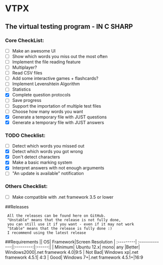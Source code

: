 # VTPX
## The virtual testing program - IN C SHARP

### Core CheckList:
- [ ] Make an awesome UI
- [ ] Show which words you miss out the most often
- [ ] Implement the file reading feature
- [ ] Multiplayer?
- [ ] Read CSV files
- [ ] Add some interactive games + flashcards?
- [ ] Implement Levenshtein Algorithm
- [ ] Statistics
- [x] Complete question protocols
- [ ] Save progress
- [ ] Support the importation of multiple test files
- [ ] Choose how many words you want
- [x] Generate a temporary file with JUST questions
- [x] Generate a temporary file with JUST answers

### TODO Checklist:
- [ ] Detect which words you missed out
- [x] Detect which words you got wrong
- [x] Don't detect characters
- [x] Make a basic marking system
- [x] Interpret answers with not enough arguments
- [ ] "An update is available" notification

### Others Checklist:
- [ ] Make compatible with .net framework 3.5 or lower

##Releases
```
 All the releases can be found here on GitHub.
 "Unstable" means that the release is not fully done,
 you can still use it if you want - even if it may not work
 "Stable" means that the release is fully done :)
 I recommend using the latest release
 ```
 
##Requirements
|| OS|  Framework|Screen Resolution
| :---------| :-------------:|:---------:|:------:|
| Minimum| Ubuntu 12.x| mono| any
|Better| Windows2000|.net framework 4.0|9:5
| Not Bad| Windows xp|.net framework 4.5.1| 4:3
| Good| Windows 7+|.net framework 4.5.1+|16:9
